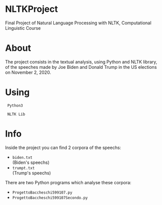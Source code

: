# NLTKProject
Final Project of Natural Language Processing with NLTK, Computational Linguistic Course

# About 
The project consists in the textual analysis, using Python and NLTK library, of the speeches made by Joe Biden and Donald Trump in the US elections on November 2, 2020.

# Using
<code> Python3 </code>

<code> NLTK Lib </code>

# Info

Inside the project you can find 2 corpora of the speechs:
<ul>
  <li><code>biden.txt</code></li>  (Biden's speechs)
 
  <li><code>trumpt.txt</code></li>  (Trump's speechs)
  </ul>
  
  There are two </code>Python</code> programs which analyse these corpora:
  <ul>
  <li><code>ProgettoBaccheschi599107.py</code></li>  
 
  <li><code>ProgettoBaccheschi599107Secondo.py</code></li>  
  </ul>
  

